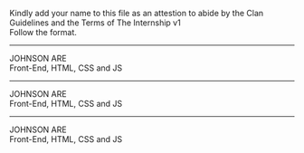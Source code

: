 Kindly add your name to this file as an attestion to abide by the Clan Guidelines and the Terms of The Internship v1
<br/> Follow the format.<br/> 
___
JOHNSON ARE <br/>
Front-End, HTML, CSS and JS
___
JOHNSON ARE <br/>
Front-End, HTML, CSS and JS
___
JOHNSON ARE <br/>
Front-End, HTML, CSS and JS

